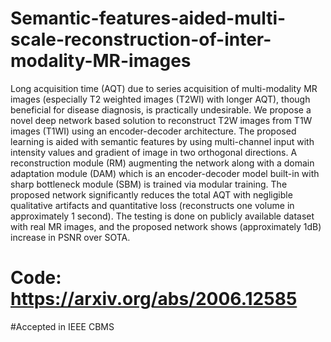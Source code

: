 # Semantic-features-aided-multi-scale-reconstruction-of-inter-modality-MR-images
Long acquisition time (AQT) due to series acquisition of multi-modality MR images (especially T2 weighted images (T2WI) with longer AQT), though beneficial for disease diagnosis, is practically undesirable. We propose a novel deep network based solution to reconstruct T2W images from T1W images (T1WI) using an encoder-decoder architecture. The proposed learning is aided with semantic features by using multi-channel input with intensity values and gradient of image in two orthogonal directions. A reconstruction module (RM) augmenting the network along with a domain adaptation module (DAM) which is an encoder-decoder model built-in with sharp bottleneck module (SBM) is trained via modular training. The proposed network significantly reduces the total AQT with negligible qualitative artifacts and quantitative loss (reconstructs one volume in approximately 1 second). The testing is done on publicly available dataset with real MR images, and the proposed network shows (approximately 1dB) increase in PSNR over SOTA. 
# Code: https://arxiv.org/abs/2006.12585
#Accepted in IEEE CBMS
